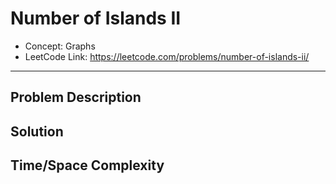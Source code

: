 # Number of Islands II

- Concept: Graphs
- LeetCode Link: https://leetcode.com/problems/number-of-islands-ii/

---

## Problem Description

## Solution

## Time/Space Complexity

